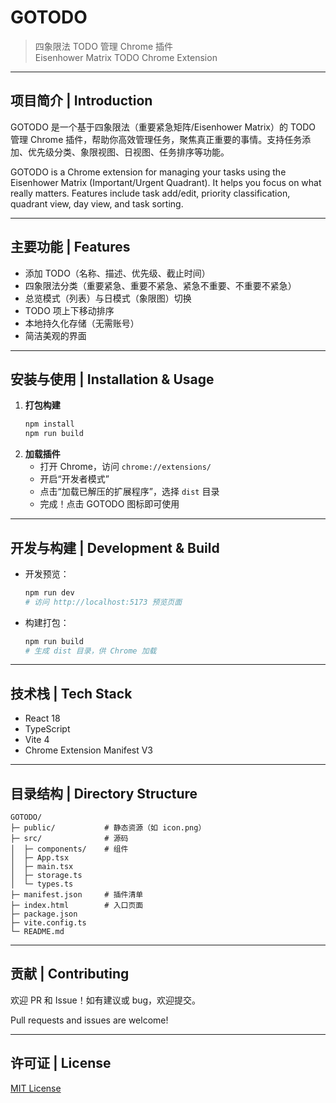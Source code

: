 # GOTODO

> 四象限法 TODO 管理 Chrome 插件  
> Eisenhower Matrix TODO Chrome Extension

---

## 项目简介 | Introduction

GOTODO 是一个基于四象限法（重要紧急矩阵/Eisenhower Matrix）的 TODO 管理 Chrome 插件，帮助你高效管理任务，聚焦真正重要的事情。支持任务添加、优先级分类、象限视图、日视图、任务排序等功能。

GOTODO is a Chrome extension for managing your tasks using the Eisenhower Matrix (Important/Urgent Quadrant). It helps you focus on what really matters. Features include task add/edit, priority classification, quadrant view, day view, and task sorting.

---

## 主要功能 | Features

- 添加 TODO（名称、描述、优先级、截止时间）
- 四象限法分类（重要紧急、重要不紧急、紧急不重要、不重要不紧急）
- 总览模式（列表）与日模式（象限图）切换
- TODO 项上下移动排序
- 本地持久化存储（无需账号）
- 简洁美观的界面

---

## 安装与使用 | Installation & Usage

1. **打包构建**
   ```bash
   npm install
   npm run build
   ```
2. **加载插件**
   - 打开 Chrome，访问 `chrome://extensions/`
   - 开启“开发者模式”
   - 点击“加载已解压的扩展程序”，选择 `dist` 目录
   - 完成！点击 GOTODO 图标即可使用

---

## 开发与构建 | Development & Build

- 开发预览：
  ```bash
  npm run dev
  # 访问 http://localhost:5173 预览页面
  ```
- 构建打包：
  ```bash
  npm run build
  # 生成 dist 目录，供 Chrome 加载
  ```

---

## 技术栈 | Tech Stack

- React 18
- TypeScript
- Vite 4
- Chrome Extension Manifest V3

---

## 目录结构 | Directory Structure

```
GOTODO/
├─ public/           # 静态资源（如 icon.png）
├─ src/              # 源码
│  ├─ components/    # 组件
│  ├─ App.tsx
│  ├─ main.tsx
│  ├─ storage.ts
│  └─ types.ts
├─ manifest.json     # 插件清单
├─ index.html        # 入口页面
├─ package.json
├─ vite.config.ts
└─ README.md
```

---

## 贡献 | Contributing

欢迎 PR 和 Issue！如有建议或 bug，欢迎提交。

Pull requests and issues are welcome!

---

## 许可证 | License

[MIT License](./LICENSE) 